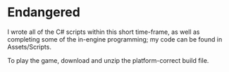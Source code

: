 # Endangered
I wrote all of the C# scripts within this short time-frame, as well as completing some of the in-engine programming; my code can be found in Assets/Scripts. 

To play the game, download and unzip the platform-correct build file.
